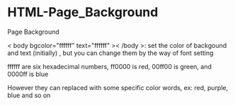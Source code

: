 # HTML-Page_Background
Page Background

< body bgcolor="ffffff" text="ffffff" >< /body >: set the color of backgound and text (initially) , but you can change them by the way of font setting

ffffff are six hexadecimal numbers, ff0000 is red, 00ff00 is green, and 0000ff is blue

However they can replaced with some specific color words, ex: red, purple, blue and so on 
